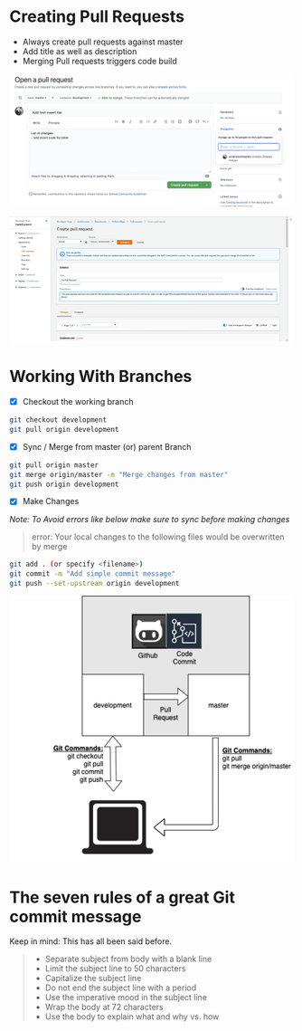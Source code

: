 # Creating Pull Requests

- Always create pull requests against master
- Add title as well as description
- Merging Pull requests triggers code build

![GitHub Pull request](GithubPullRequest.png)

![Code commit Pull request](CodecommitPullRequest.png)

# Working With Branches
-  [x] Checkout the working branch
```bash
git checkout development
git pull origin development
```

-  [x] Sync / Merge from master (or) parent Branch
```bash
git pull origin master
git merge origin/master -m "Merge changes from master"
git push origin development
```

-  [x] Make Changes

*Note: To Avoid errors like below make sure to sync before making changes*
> error: Your local changes to the following files would be overwritten by merge

```bash
git add . (or specify <filename>)
git commit -m "Add simple commit message"
git push --set-upstream origin development
```

![Git Workflow](gitflow.png)


# The seven rules of a great Git commit message
Keep in mind: This has all been said before.

> -  Separate subject from body with a blank line
> -  Limit the subject line to 50 characters
> -  Capitalize the subject line
> -  Do not end the subject line with a period
> -  Use the imperative mood in the subject line
> -  Wrap the body at 72 characters
> -  Use the body to explain what and why vs. how
